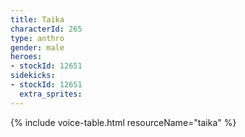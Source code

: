```yaml
---
title: Taika
characterId: 265
type: anthro
gender: male
heroes:
- stockId: 12651
sidekicks:
- stockId: 12651
  extra_sprites: 
---
```


{% include voice-table.html resourceName="taika"
%}
